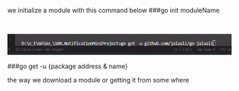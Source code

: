 
we initialize a module with this command below 
###go init moduleName 

<br>

![alt text](image.png)

###go get -u {package address & name}<br>

the way we download a module or getting it from some where<br><br>